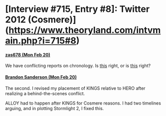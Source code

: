 # [Interview #715, Entry #8]: Twitter 2012 (Cosmere)](https://www.theoryland.com/intvmain.php?i=715#8)

#### [zas678 (Mon Feb 20)](https://twitter.com/#!/zas678/status/171708690532012032/embed)

We have conflicting reports on chronology. Is
[this](http://www.theoryland.com/intvmain.php?i=590#48)
right, or is
[this](http://www.theoryland.com/intvmain.php?i=708#7)
right?

#### [Brandon Sanderson (Mon Feb 20)](https://twitter.com/#!/BrandSanderson/status/171711832069910528/embed)

The second. I revised my placement of KINGS relative to HERO after realizing a behind-the-scenes conflict.

ALLOY had to happen after KINGS for Cosmere reasons. I had two timelines arguing, and in plotting Stormlight 2, I fixed this.


